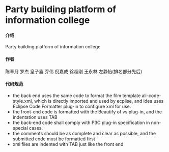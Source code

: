 # Party building platform of information college

#### 介绍
Party building platform of information college

#### 作者

陈章月 罗杰 皇子鑫 乔伟 倪嘉成 徐超刚 王永林 左静怡(排名部分先后)

#### 代码规范

- the back end uses the same code to format the film template ali-code-style.xml, which is directly imported and used by ecplise, and idea uses Eclipse Code Formatter plug-in to configure xml for use.
- the front-end code is formatted with the Beautify of vs plug-in, and the indentation uses TAB
- the back-end code shall comply with P3C plug-in specification in non-special cases.
- the comments should be as complete and clear as possible, and the submitted code must be formatted first
- xml files are indented with TAB just like the front end

